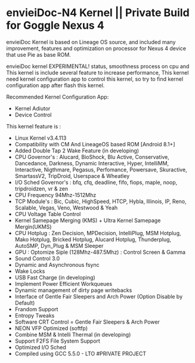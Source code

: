 # envieiDoc-N4 Kernel || Private Build for Goggle Nexus 4

envieiDoc Kernel is based on Lineage OS source, and included many improvement, features and optimization on processor for Nexus 4 device that use Pie as base ROM. 

envieiDoc kernel EXPERIMENTAL! status, smoothness process on cpu and This kernel is include several feature to increase performance, This kernel need kernel configuration app to control this kernel, so try to find kernel configuration app after flash this kernel.

Recommended Kernel Configuration App:
- Kernel Adiutor
- Device Control

This kernel feature is :
- Linux Kernel v3.4.113
- Compatibility with CM And LineageOS based ROM [Android 8.1+]
- Added Double Tap 2 Wake Feature (in developing)
- CPU Governor's
: Alucard, BioShock, Blu Active, Conservative, Dancedance, Darkness, Dynamic Interactive, Hyper, IntelliMM, Interactive, Nigthmare, Pegasus, Perfomance, Powersave, Skuractive, SmartassV2, TripDroid, Userspace & Wheatley
-  I/O Sched Governor's
: bfq, cfq, deadline, fifo, fiops, maple, noop, tripdroidzen, vr & zen
- CPU Frequency 94Mhz-1512Mhz
- TCP Module's
: Bic, Cubic, HighSpeed, HTCP, Hybla, Illinois, IP, Reno, Scalable, Vegas, Veno, Westwood & Yeah
- CPU Voltage Table Control
- Kernel Samepage Merging (KMS) + Ultra Kernel Samepage Mergin(UKMS)
- CPU Hotplug
: Zen Decision, MPDecision, IntelliPlug, MSM Hotplug, Mako Hotplug, Bricked Hotplug, Alucard Hotplug, Thunderplug, AutoSMP, Dyn_Plug & MSM Sleeper
- GPU
: Optomize Siple (128Mhz-487.5Mhz)
: Control Screen & Gamma
- Sound Control 3.0
- Dynamic and Asynchronous fsync
- Wake Locks
- USB Fast Charge (in developing)
- Implement Power Efficient Workqueues
- Dynamic management of dirty page writebacks
- Interface of Gentle Fair Sleepers and Arch Power (Option Disable by Default)
- Frandom Support
- Entropy Tweaks
- Software CRT Control
= Gentle Fair Sleepers & Arch Power
- NEON VFP Optimized (softfp)
- Combine MSM & Intelli Thermal (in developing)
- Support F2FS File System Support
- Optimized I/O Sched
- Compiled using GCC 5.5.0 - LTO
#PRIVATE PROJECT

